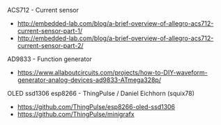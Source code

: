 ACS712 - Current sensor
 * http://embedded-lab.com/blog/a-brief-overview-of-allegro-acs712-current-sensor-part-1/
 * http://embedded-lab.com/blog/a-brief-overview-of-allegro-acs712-current-sensor-part-2/
  
AD9833 - Function generator
 * https://www.allaboutcircuits.com/projects/how-to-DIY-waveform-generator-analog-devices-ad9833-ATmega328p/
  
OLED ssd1306 esp8266 - ThingPulse / Daniel Eichhorn (squix78)
 * https://github.com/ThingPulse/esp8266-oled-ssd1306
 * https://github.com/ThingPulse/minigrafx

 
 
